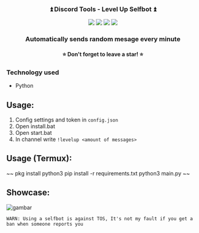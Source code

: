 <div align="center">
  <h3>⏫ Discord Tools - Level Up Selfbot ⏫</h3>
  <img src="https://img.shields.io/github/issues/yudhasaputra/discord-tools"/>
  <img src="https://img.shields.io/github/forks/yudhasaputra/discord-tools"/>
  <img src="https://img.shields.io/github/stars/yudhasaputra/discord-tools?color=yellow"/>
  <img src="https://img.shields.io/github/license/yudhasaputra/discord-tools"/>
 </div>
<h3 align="center">Automatically sends random mesage every minute</h3>
<h4 align="center">⭐ Don't forget to leave a star! ⭐</h4>

### Technology used
* Python

## Usage:
1. Config settings and token in `config.json`
2. Open install.bat
3. Open start.bat
5. In channel write `!levelup <amount of messages>`

## Usage (Termux):
~~
pkg install python3
pip install -r requirements.txt
python3 main.py
~~

## Showcase:
![gambar](https://user-images.githubusercontent.com/34949406/184477332-7e9e35a5-905a-495b-a7c1-11503393bb74.png)

`WARN: Using a selfbot is against TOS, It's not my fault if you get a ban when someone reports you`
